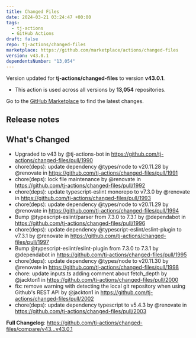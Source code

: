 ```yaml
---
title: Changed Files
date: 2024-03-21 03:24:47 +00:00
tags:
  - tj-actions
  - GitHub Actions
draft: false
repo: tj-actions/changed-files
marketplace: https://github.com/marketplace/actions/changed-files
version: v43.0.1
dependentsNumber: "13,054"
---
```



Version updated for **tj-actions/changed-files** to version **v43.0.1**.
- This action is used across all versions by **13,054** repositories.

Go to the [GitHub Marketplace](https://github.com/marketplace/actions/changed-files) to find the latest changes.

## Release notes

## What's Changed
* Upgraded to v43 by @tj-actions-bot in https://github.com/tj-actions/changed-files/pull/1990
* chore(deps): update dependency @types/node to v20.11.28 by @renovate in https://github.com/tj-actions/changed-files/pull/1991
* chore(deps): lock file maintenance by @renovate in https://github.com/tj-actions/changed-files/pull/1992
* chore(deps): update typescript-eslint monorepo to v7.3.0 by @renovate in https://github.com/tj-actions/changed-files/pull/1993
* chore(deps): update dependency @types/node to v20.11.29 by @renovate in https://github.com/tj-actions/changed-files/pull/1994
* Bump @typescript-eslint/parser from 7.3.0 to 7.3.1 by @dependabot in https://github.com/tj-actions/changed-files/pull/1996
* chore(deps): update dependency @typescript-eslint/eslint-plugin to v7.3.1 by @renovate in https://github.com/tj-actions/changed-files/pull/1997
* Bump @typescript-eslint/eslint-plugin from 7.3.0 to 7.3.1 by @dependabot in https://github.com/tj-actions/changed-files/pull/1995
* chore(deps): update dependency @types/node to v20.11.30 by @renovate in https://github.com/tj-actions/changed-files/pull/1998
* chore: update inputs.ts adding comment about fetch_depth by @jackton1 in https://github.com/tj-actions/changed-files/pull/2000
* fix: remove warning with detecting the local git repository when using Github's REST API by @jackton1 in https://github.com/tj-actions/changed-files/pull/2002
* chore(deps): update dependency typescript to v5.4.3 by @renovate in https://github.com/tj-actions/changed-files/pull/2003


**Full Changelog**: https://github.com/tj-actions/changed-files/compare/v43...v43.0.1

